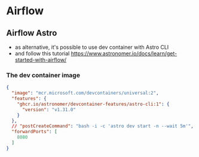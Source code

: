 # Airflow

## Airflow Astro
 - as alternative, it's possible to use dev container with Astro CLI
 - and follow this tutorial https://www.astronomer.io/docs/learn/get-started-with-airflow/

### The dev container image
```json
{
  "image": "mcr.microsoft.com/devcontainers/universal:2",
  "features": {
    "ghcr.io/astronomer/devcontainer-features/astro-cli:1": {
      "version": "v1.31.0"
    }
  },
  // "postCreateCommand": "bash -i -c 'astro dev start -n --wait 5m'",
  "forwardPorts": [
    8080
  ]
}
```